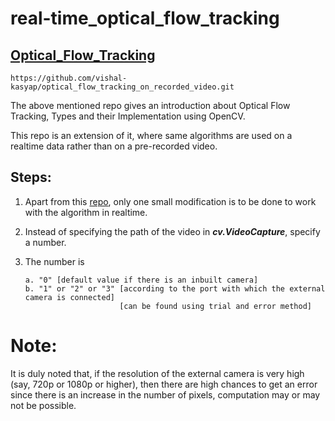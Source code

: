 # real-time_optical_flow_tracking

## [Optical_Flow_Tracking](https://github.com/vishal-kasyap/optical_flow_tracking_on_recorded_video.git)



    https://github.com/vishal-kasyap/optical_flow_tracking_on_recorded_video.git
            
            
           
The above mentioned repo gives an introduction about Optical Flow Tracking, Types and their Implementation using OpenCV.

This repo is an extension of it, where same algorithms are used on a realtime data rather than on a pre-recorded video.

## Steps:

  1. Apart from this [repo](https://github.com/vishal-kasyap/optical_flow_tracking_on_recorded_video.git), only one small modification is to be done to work with the algorithm in realtime.
  2. Instead of specifying the path of the video in __*cv.VideoCapture*__, specify a number. 
  3. The number is 
 
         a. "0" [default value if there is an inbuilt camera] 
         b. "1" or "2" or "3" [according to the port with which the external camera is connected] 
                              [can be found using trial and error method]
               
               
# Note:

It is duly noted that, if the resolution of the external camera is very high (say, 720p or 1080p or higher), then there are high chances to get an error since there is an increase in the number of pixels, computation may or may not be possible.
